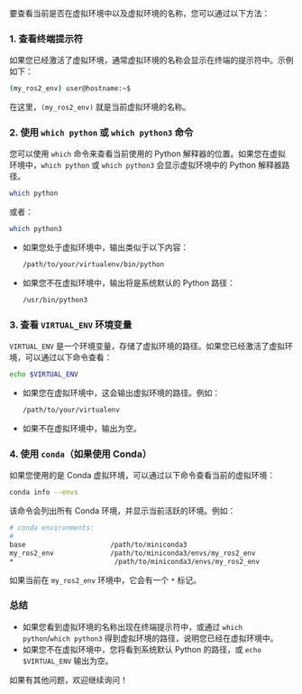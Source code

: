 要查看当前是否在虚拟环境中以及虚拟环境的名称，您可以通过以下方法：

### 1. **查看终端提示符**

如果您已经激活了虚拟环境，通常虚拟环境的名称会显示在终端的提示符中。示例如下：

```bash
(my_ros2_env) user@hostname:~$
```

在这里，`(my_ros2_env)` 就是当前虚拟环境的名称。

### 2. **使用 `which python` 或 `which python3` 命令**

您可以使用 `which` 命令来查看当前使用的 Python 解释器的位置。如果您在虚拟环境中，`which python` 或 `which python3` 会显示虚拟环境中的 Python 解释器路径。

```bash
which python
```

或者：

```bash
which python3
```

- 如果您处于虚拟环境中，输出类似于以下内容：

  ```bash
  /path/to/your/virtualenv/bin/python
  ```

- 如果您不在虚拟环境中，输出将是系统默认的 Python 路径：

  ```bash
  /usr/bin/python3
  ```

### 3. **查看 `VIRTUAL_ENV` 环境变量**

`VIRTUAL_ENV` 是一个环境变量，存储了虚拟环境的路径。如果您已经激活了虚拟环境，可以通过以下命令查看：

```bash
echo $VIRTUAL_ENV
```

- 如果您在虚拟环境中，这会输出虚拟环境的路径。例如：

  ```bash
  /path/to/your/virtualenv
  ```

- 如果不在虚拟环境中，输出为空。

### 4. **使用 `conda`（如果使用 Conda）**

如果您使用的是 Conda 虚拟环境，可以通过以下命令查看当前的虚拟环境：

```bash
conda info --envs
```

该命令会列出所有 Conda 环境，并显示当前活跃的环境。例如：

```bash
# conda environments:
#
base                     /path/to/miniconda3
my_ros2_env              /path/to/miniconda3/envs/my_ros2_env
*                         /path/to/miniconda3/envs/my_ros2_env
```

如果当前在 `my_ros2_env` 环境中，它会有一个 `*` 标记。

### 总结

- 如果您看到虚拟环境的名称出现在终端提示符中，或通过 `which python`/`which python3` 得到虚拟环境的路径，说明您已经在虚拟环境中。
- 如果您不在虚拟环境中，您将看到系统默认 Python 的路径，或 `echo $VIRTUAL_ENV` 输出为空。

如果有其他问题，欢迎继续询问！